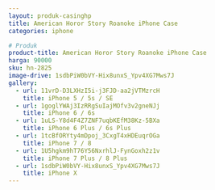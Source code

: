 ```yaml
---
layout: produk-casinghp
title: American Horor Story Roanoke iPhone Case
categories: iphone

# Produk
product-title: American Horor Story Roanoke iPhone Case
harga: 90000
sku: hn-2825
image-drive: 1sdbPiW0bVY-Hix8unxS_Ypv4XG7Mws7J
gallery:
  - url: 11vrD-D3LXHzI5i-j3FJD-aa2jVTMzrcH
    title: iPhone 5 / 5s / SE
  - url: 1goglYWAj3IzRRgSuIajMOfv3v2gneNJj
    title: iPhone 6 / 6s
  - url: 1uLS-Y8d4F4Z7ZNF7uqbKEfM38Kz-5BXa
    title: iPhone 6 Plus / 6s Plus
  - url: 1tcBfORYty4mDpoj_3CxgT4xHDEuqrOGa
    title: iPhone 7 / 8
  - url: 1U5hgkm9hT76Y56NxrhlJ-FynGoxh2z1v
    title: iPhone 7 Plus / 8 Plus
  - url: 1sdbPiW0bVY-Hix8unxS_Ypv4XG7Mws7J
    title: iPhone X
---
```

